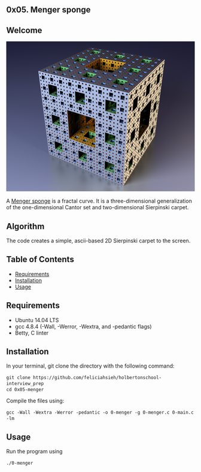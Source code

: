 ## 0x05. Menger sponge

## Welcome
<p align="center"><img src="Menger.png" height="400px" /></p>

A [Menger sponge](https://en.wikipedia.org/wiki/Menger_sponge) is a fractal curve. It is a three-dimensional generalization of the one-dimensional Cantor set and two-dimensional Sierpinski carpet.

## Algorithm
The code creates a simple, ascii-based 2D Sierpinski carpet to the screen.

## Table of Contents
* [Requirements](#requirements)
* [Installation](#installation)
* [Usage](#usage)

## Requirements
* Ubuntu 14.04 LTS
* gcc 4.8.4 (-Wall, -Werror, -Wextra, and -pedantic flags)
* Betty, C linter

## Installation
In your terminal, git clone the directory with the following command:
```
git clone https://github.com/feliciahsieh/holbertonschool-interview_prep
cd 0x05-menger
```

Compile the files using:

```
gcc -Wall -Wextra -Werror -pedantic -o 0-menger -g 0-menger.c 0-main.c -lm
```

## Usage

Run the program using

```
./0-menger
```
